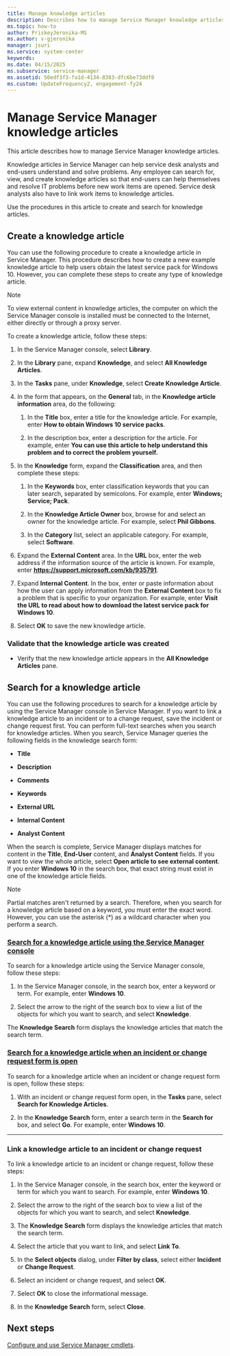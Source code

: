 ```yaml
---
title: Manage knowledge articles
description: Describes how to manage Service Manager knowledge articles.
ms.topic: how-to
author: PriskeyJeronika-MS
ms.author: v-gjeronika
manager: jsuri
ms.service: system-center
keywords:
ms.date: 04/15/2025
ms.subservice: service-manager
ms.assetid: 50edf3f3-fa1d-4134-8383-dfc6be73ddf0
ms.custom: UpdateFrequency2, engagement-fy24
---
```


# Manage Service Manager knowledge articles

This article describes how to manage Service Manager knowledge articles.

Knowledge articles in Service Manager can help service desk analysts and end-users understand and solve problems. Any employee can search for, view, and create knowledge articles so that end-users can help themselves and resolve IT problems before new work items are opened. Service desk analysts also have to link work items to knowledge articles.

Use the procedures in this article to create and search for knowledge articles.

## Create a knowledge article

You can use the following procedure to create a knowledge article in Service Manager. This procedure describes how to create a new example knowledge article to help users obtain the latest service pack for Windows 10. However, you can complete these steps to create any type of knowledge article.

> [!NOTE]
> To view external content in knowledge articles, the computer on which the Service Manager console is installed must be connected to the Internet, either directly or through a proxy server.

To create a knowledge article, follow these steps:

1. In the Service Manager console, select **Library**.

2. In the **Library** pane, expand **Knowledge**, and select **All Knowledge Articles**.

3. In the **Tasks** pane, under **Knowledge**, select **Create Knowledge Article**.

4. In the form that appears, on the **General** tab, in the **Knowledge article information** area, do the following:

    1. In the **Title** box, enter a title for the knowledge article. For example, enter **How to obtain Windows 10 service packs**.

    2. In the description box, enter a description for the article. For example, enter **You can use this article to help understand this problem and to correct the problem yourself.**

5. In the **Knowledge** form, expand the **Classification** area, and then complete these steps:

    1. In the **Keywords** box, enter classification keywords that you can later search, separated by semicolons. For example, enter **Windows; Service; Pack**.

    2. In the **Knowledge Article Owner** box, browse for and select an owner for the knowledge article. For example, select **Phil Gibbons**.

    3. In the **Category** list, select an applicable category. For example, select **Software**.

6. Expand the **External Content** area. In the **URL** box, enter the web address if the information source of the article is known. For example, enter **https://support.microsoft.com/kb/935791**.

7. Expand **Internal Content**. In the box, enter or paste information about how the user can apply information from the **External Content** box to fix a problem that is specific to your organization. For example, enter **Visit the URL to read about how to download the latest service pack for Windows 10**.

8. Select **OK** to save the new knowledge article.

### Validate that the knowledge article was created

- Verify that the new knowledge article appears in the **All Knowledge Articles** pane.

## Search for a knowledge article

You can use the following procedures to search for a knowledge article by using the Service Manager console in Service Manager. If you want to link a knowledge article to an incident or to a change request, save the incident or change request first. You can perform full-text searches when you search for knowledge articles. When you search, Service Manager queries the following fields in the knowledge search form:

- **Title**

- **Description**

- **Comments**

- **Keywords**

- **External URL**

- **Internal Content**

- **Analyst Content**

When the search is complete, Service Manager displays matches for content in the **Title**, **End-User** content, and **Analyst Content** fields. If you want to view the whole article, select **Open article to see external content**. If you enter **Windows 10** in the search box, that exact string must exist in one of the knowledge article fields.

> [!NOTE]
> Partial matches aren't returned by a search. Therefore, when you search for a knowledge article based on a keyword, you must enter the exact word. However, you can use the asterisk (&#42;) as a wildcard character when you perform a search.

### [Search for a knowledge article using the Service Manager console](#tab/search-for-a-knowledge-article-using-the-service-manager-console)

To search for a knowledge article using the Service Manager console, follow these steps:

1. In the Service Manager console, in the search box, enter a keyword or term. For example, enter **Windows 10**.

2. Select the arrow to the right of the search box to view a list of the objects for which you want to search, and select **Knowledge**.

The **Knowledge Search** form displays the knowledge articles that match the search term.

### [Search for a knowledge article when an incident or change request form is open](#tab/search-for-a-knowledge-article-when-an-incident-or-change-request-form-is-open)

To search for a knowledge article when an incident or change request form is open, follow these steps:

1. With an incident or change request form open, in the **Tasks** pane, select **Search for Knowledge Articles**.

2. In the **Knowledge Search** form, enter a search term in the **Search for** box, and select **Go**. For example, enter **Windows 10**.

---

### Link a knowledge article to an incident or change request

To link a knowledge article to an incident or change request, follow these steps:

1. In the Service Manager console, in the search box, enter the keyword or term for which you want to search. For example, enter **Windows 10**.

2. Select the arrow to the right of the search box to view a list of the objects for which you want to search, and select **Knowledge**.

3. The **Knowledge Search** form displays the knowledge articles that match the search term.

4. Select the article that you want to link, and select **Link To**.

5. In the **Select objects** dialog, under **Filter by class**, select either **Incident** or **Change Request**.

6. Select an incident or change request, and select **OK**.

7. Select **OK** to close the informational message.

8. In the **Knowledge Search** form, select **Close**.

## Next steps

[Configure and use Service Manager cmdlets](sm-cmdlets.md).
